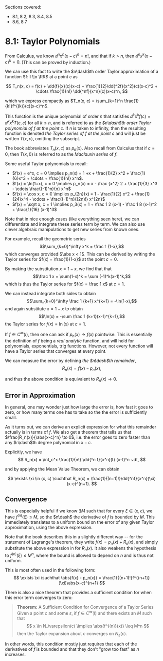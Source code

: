Sections covered:
- 8.1, 8.2, 8.3, 8.4, 8.5
- 8.6, 8.7

# 8.1: Taylor Polynomials

From Calculus, we know $\dd{^n}{x^n}(x-c)^n = n!$, and that if $k> n$, then $\dd{^n}{x^k}(x-c)^k = 0$. (This can be proved by induction.)

We can use this fact to write the $n\dash$th order Taylor approximation of a function $f: I \to \RR$ at a point $c$ as

$$
T_n(x, c) = f(c) + \dd{f}{x}(c)(x-c) + \frac{1}{2}\dd{^2f}{x^2}(c)(x-c)^2 + \cdots \frac{1}{n!} \dd{^nf}{x^n}(c)(x-c)^n,
$$

which we express compactly as $T_n(x, c) = \sum_{k=1}^n \frac{1}{k!}f^{(k)}(c)(x-c)^n$.

This function is the unique polynomial of order $n$ that satisfies $\dd{^k}{x^k}f(c) = \dd{^k}{x^k}T(c, c)$ for all $k\leq n$, and is referred to as the *$n\dash$th order Taylor polynomial of $f$ at the point $c$*. If $n$ is taken to infinity, then the resulting function is denoted *the Taylor series of $f$ at the point $c$* and will just be written $T(x, c)$, omitting the subscript.

The book abbreviates $T_n(x, c)$ as $p_n(x)$. Also recall from Calculus that if $c=0$, then $T(x, 0)$ is referred to as the *Maclaurin series* of $f$.

Some useful Taylor polynomials to recall:

- $f(x) = e^x, c = 0 \implies p_n(x) = 1 +x + \frac{1}{2} x^2 + \frac{1}{6}x^3 + \cdots + \frac{1}{n!} x^n$.
- $f(x) = \ln(1+x), c = 0 \implies p_n(x) = x - \frac {x^2} 2 + \frac{1}{3} x^3 - \cdots \frac{(-1)^n}{n} x^n$
- $f(x) = \cos x, c = 0 \implies p_{2n}(x) = 1 - \frac{1}{2} x^2 + \frac{1}{24}x^4 - \cdots + \frac{(-1)^n}{(2n)!} x^{2n}$
- $f(x) = \sqrt x, c = 1 \implies p_3(x) = 1 + \frac 1 2 (x-1) - \frac 1 8 (x-1)^2 + \frac{1}{16} (x-1)^3$

Note that in nice enough cases (like everything seen here), we can differentiate and integrate these series term by term. We can also use clever algebraic manipulations to get new series from known ones.

For example, recall the geometric series $$\sum_{k=0}^\infty x^k = \frac 1 {1-x},$$ which converges provided $\abs x < 1$. This can be derived by writing the Taylor series for $f(x) = \frac{1}{1-x}$ at the point $c=0$. 

By making the substitution $x = 1-x$, we find that that $$\frac 1 x = \sum(1-x)^k = \sum (-1)^k(x-1)^k,$$ which is thus the Taylor series for $f(x) = \frac 1 x$ at $c=1$.

We can instead integrate both sides to obtain $$\sum_{k=0}^\infty \frac 1 {k+1} x^{k+1} = -\ln(1-x),$$ and again substitute $x=1-x$ to obtain $$\ln(x) = -\sum \frac 1 {k+1}(x-1)^{k+1},$$ the Taylor series for $f(x) = \ln(x)$ at $c=1$.

If $f\in C^\infty(I)$, then one can ask if $p_n(x) \to f(x)$ pointwise. This is essentially the definition of $f$ being a *real analytic* function, and will hold for polynomials, exponentials, trig functions. However, not every function will have a Taylor series that converges at every point.

We can measure the error by defining *the $n\dash$th remainder*,
$$
R_n(x) = f(x) - p_n(x),
$$

and thus the above condition is equivalent to $R_n(x) \to 0$. 

## Error in Approximation
In general, one may wonder just how large the error is, how fast it goes to zero, or how many terms one has to take so the the error is sufficiently small.

As it turns out, we can derive an explicit expression for what this remainder actually is in terms of $f$. We also get a theorem that tells us that $\frac{R_n(x)}{\abs{x-c}^n} \to 0$, i.e. the error goes to zero faster than any $n\dash$th degree polynomial in $x-c$.

Explicitly, we have
$$
R_n(x)  = \int_c^x \frac{1}{n!} \dd{^n f}{x^n}(t) (x-t)^n ~dt,
$$

and by applying the Mean Value Theorem, we can obtain

$$
\exists \xi \in (x, c) \suchthat R_n(x) = \frac{1}{(n+1)!}\dd{^nf}{x^n}(\xi) (x-c)^{n+1}.
$$

## Convergence
This is especially helpful if we know $\exists M$ such that for every $\xi \in (x,c)$, we have $f^{(n)}(\xi) \leq M$, so the $n\dash$ the derivative of $f$ is bounded by $M$. This immediately translates to a uniform bound on the error of any given Taylor approximation, using the above expression.

Note that the book describes this in a slightly different way -- for the statement of Lagrange's theorem, they write $f(x) = p_n(x) + R_n(x)$, and simply substitute the above expression in for $R_n(x)$. It also weakens the hypothesis to $f^{(n)}(\xi) \leq M^n$, where the bound is allowed to depend on $n$ and is thus not uniform.

This is most often used in the following form:
$$
\exists \xi \suchthat \abs{f(x) - p_n(x)} = \frac{1}{(n+1)!}f^{(n+1)}(\xi)\abs{x-c}^{n+1}
$$

There is also a nice theorem that provides a sufficient condition for when this error term converges to zero:

> **Theorem:** A Sufficient Condition for Convergence of a Taylor Series
Given a point $c$ and some $\varepsilon$, if $f \in C^\infty(I)$ and there exists an $M$ such that 
$$
x \in N_\varepsilon(c) \implies \abs{f^{(n)}(x)} \leq M^n
$$
then the Taylor expansion about $c$ converges on $N_\varepsilon(c)$.

In other words, this condition mostly just requires that each of the derivatives of $f$ is bounded and that they don't "grow too fast" as $n$ increases.


